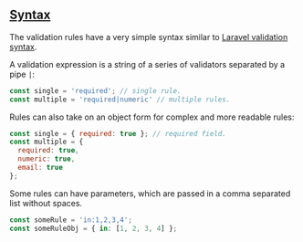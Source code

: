 ## [Syntax](#syntax)

The validation rules have a very simple syntax similar to [Laravel validation syntax](https://laravel.com/docs/5.4/validation).

A validation expression is a string of a series of validators separated by a pipe `|`:

```js
const single = 'required'; // single rule.
const multiple = 'required|numeric' // multiple rules.
```

Rules can also take on an object form for complex and more readable rules:

```js
const single = { required: true }; // required field.
const multiple = {
  required: true,
  numeric: true,
  email: true
};
```

Some rules can have parameters, which are passed in a comma separated list without spaces.

```js
const someRule = 'in:1,2,3,4';
const someRuleObj = { in: [1, 2, 3, 4] };
```
